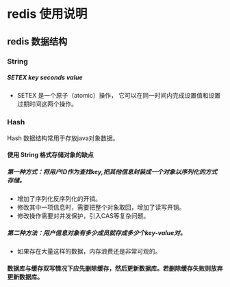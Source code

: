 # redis 使用说明

## redis 数据结构
### String
##### SETEX key seconds value
- SETEX 是一个原子（atomic）操作， 它可以在同一时间内完成设置值和设置过期时间这两个操作。

### Hash
Hash 数据结构常用于存放java对象数据。

#### 使用 String 格式存储对象的缺点
##### 第一种方式：将用户ID作为查找key,把其他信息封装成一个对象以序列化的方式存储。
- 增加了序列化反序列化的开销。
- 修改其中一项信息时，需要把整个对象取回，增加了读写开销。
- 修改操作需要对并发保护，引入CAS等复杂问题。

##### 第二种方法：用户信息对象有多少成员就存成多少个key-value对。
- 如果存在大量这样的数据，内存浪费还是非常可观的。

#### 数据库与缓存双写情况下应先删除缓存，然后更新数据库。若删除缓存失败则放弃更新数据库。

